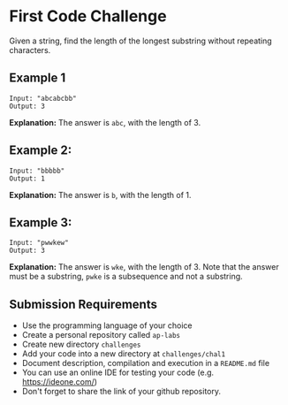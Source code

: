 First Code Challenge
====================

Given a string, find the length of the longest substring without repeating characters.

Example 1
---------
```
Input: "abcabcbb"
Output: 3
```

**Explanation:** The answer is `abc`, with the length of 3.


Example 2:
----------
```
Input: "bbbbb"
Output: 1
```

**Explanation:** The answer is `b`, with the length of 1.


Example 3:
----------
```
Input: "pwwkew"
Output: 3
```
**Explanation:** The answer is `wke`, with the length of 3.
Note that the answer must be a substring, `pwke` is a subsequence and not a substring.


Submission Requirements
-----------------------

- Use the programming language of your choice
- Create a personal repository called `ap-labs`
- Create new directory `challenges`
- Add your code into a new directory at `challenges/chal1`
- Document description, compilation and execution in a `README.md` file
- You can use an online IDE for testing your code (e.g. https://ideone.com/)
- Don't forget to share the link of your github repository.